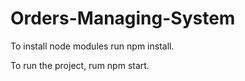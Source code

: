# Orders-Managing-System

To install node modules run npm install.

To run the project, rum npm start.
